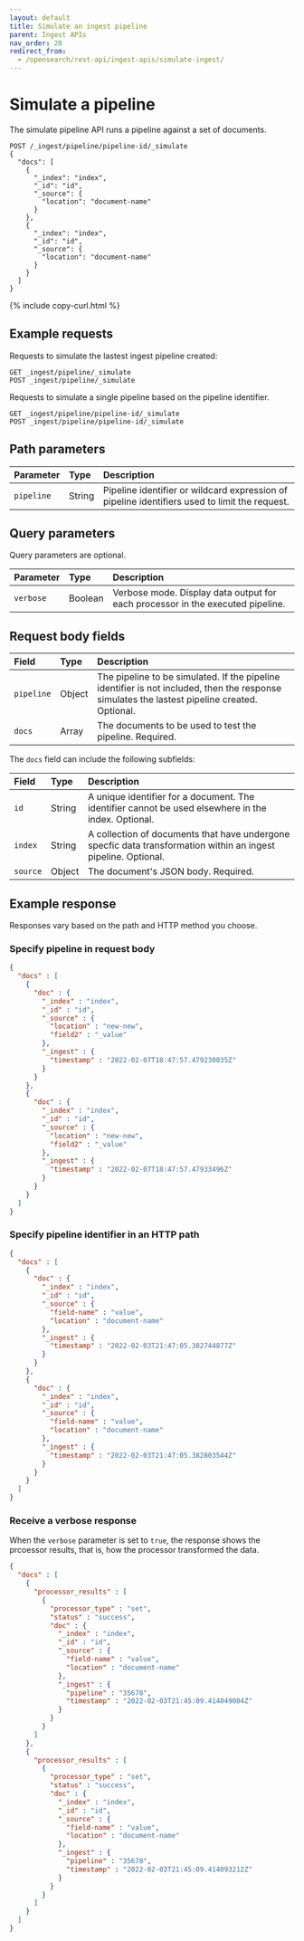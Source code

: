 ```yaml
---
layout: default
title: Simulate an ingest pipeline
parent: Ingest APIs
nav_order: 20
redirect_from:
  - /opensearch/rest-api/ingest-apis/simulate-ingest/
---
```


# Simulate a pipeline

The simulate pipeline API runs a pipeline against a set of documents.

```
POST /_ingest/pipeline/pipeline-id/_simulate
{
  "docs": [
    {
      "_index": "index",
      "_id": "id",
      "_source": {
        "location": "document-name"
      }
    },
    {
      "_index": "index",
      "_id": "id",
      "_source": {
        "location": "document-name"
      }
    }
  ]
}
```
{% include copy-curl.html %}

## Example requests

Requests to simulate the lastest ingest pipeline created:

```
GET _ingest/pipeline/_simulate
POST _ingest/pipeline/_simulate
```

Requests to simulate a single pipeline based on the pipeline identifier.

```
GET _ingest/pipeline/pipeline-id/_simulate
POST _ingest/pipeline/pipeline-id/_simulate
```

## Path parameters

Parameter | Type | Description
:--- | :--- | :---
`pipeline` | String | Pipeline identifier or wildcard expression of pipeline identifiers used to limit the request. 

## Query parameters 

Query parameters are optional.

Parameter | Type | Description
:--- | :--- | :---
`verbose` | Boolean | Verbose mode. Display data output for each processor in the executed pipeline.

## Request body fields

Field | Type | Description
:--- | :--- | :---
`pipeline` | Object | The pipeline to be simulated. If the pipeline identifier is not included, then the response simulates the lastest pipeline created. Optional.
`docs` | Array | The documents to be used to test the pipeline. Required.

The `docs` field can include the following subfields:

Field | Type | Description
:--- | :--- | :---
`id` | String | A unique identifier for a document. The identifier cannot be used elsewhere in the index. Optional.
`index` | String | A collection of documents that have undergone specfic data transformation within an ingest pipeline. Optional.
`source` | Object | The document's JSON body. Required.

## Example response

Responses vary based on the path and HTTP method you choose. 

### Specify pipeline in request body

```json
{
  "docs" : [
    {
      "doc" : {
        "_index" : "index",
        "_id" : "id",
        "_source" : {
          "location" : "new-new",
          "field2" : "_value"
        },
        "_ingest" : {
          "timestamp" : "2022-02-07T18:47:57.479230835Z"
        }
      }
    },
    {
      "doc" : {
        "_index" : "index",
        "_id" : "id",
        "_source" : {
          "location" : "new-new",
          "field2" : "_value"
        },
        "_ingest" : {
          "timestamp" : "2022-02-07T18:47:57.47933496Z"
        }
      }
    }
  ]
}
```

### Specify pipeline identifier in an HTTP path

```json
{
  "docs" : [
    {
      "doc" : {
        "_index" : "index",
        "_id" : "id",
        "_source" : {
          "field-name" : "value",
          "location" : "document-name"
        },
        "_ingest" : {
          "timestamp" : "2022-02-03T21:47:05.382744877Z"
        }
      }
    },
    {
      "doc" : {
        "_index" : "index",
        "_id" : "id",
        "_source" : {
          "field-name" : "value",
          "location" : "document-name"
        },
        "_ingest" : {
          "timestamp" : "2022-02-03T21:47:05.382803544Z"
        }
      }
    }
  ]
}
```

### Receive a verbose response 

When the `verbose` parameter is set to `true`, the response shows the prcoessor results, that is, how the processor transformed the data. 

```json
{
  "docs" : [
    {
      "processor_results" : [
        {
          "processor_type" : "set",
          "status" : "success",
          "doc" : {
            "_index" : "index",
            "_id" : "id",
            "_source" : {
              "field-name" : "value",
              "location" : "document-name"
            },
            "_ingest" : {
              "pipeline" : "35678",
              "timestamp" : "2022-02-03T21:45:09.414049004Z"
            }
          }
        }
      ]
    },
    {
      "processor_results" : [
        {
          "processor_type" : "set",
          "status" : "success",
          "doc" : {
            "_index" : "index",
            "_id" : "id",
            "_source" : {
              "field-name" : "value",
              "location" : "document-name"
            },
            "_ingest" : {
              "pipeline" : "35678",
              "timestamp" : "2022-02-03T21:45:09.414093212Z"
            }
          }
        }
      ]
    }
  ]
}
```

